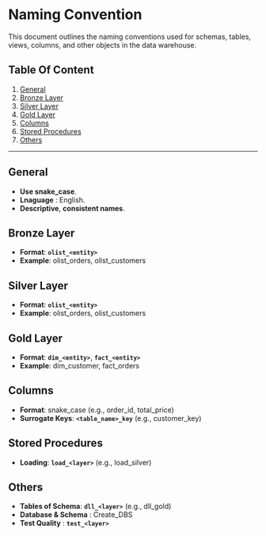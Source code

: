 #  **Naming Convention** 

This document outlines the naming conventions used for schemas, tables, views, columns, and other objects in the data warehouse.
## **Table Of Content**

1. [General](#general)
2. [Bronze Layer](#bronze-layer)
3. [Silver Layer](#silver-layer)
4. [Gold Layer](#gold-layer)
5. [Columns](#columns)
6. [Stored Procedures](#stored-procedures)
7. [Others](#others)
---

## General
- **Use snake_case**.
- **Lnaguage** : English.
- **Descriptive**, **consistent names**.
## Bronze Layer
- **Format**: **`olist_<entity>`**
- **Example**: olist_orders, olist_customers
## Silver Layer
- **Format**: **`olist_<entity>`**
- **Example**: olist_orders, olist_customers
## Gold Layer
- **Format**: **`dim_<entity>`**, **`fact_<entity>`**
- **Example**: dim_customer, fact_orders
## Columns
- **Format**: snake_case (e.g., order_id, total_price)
- **Surrogate Keys**: **`<table_name>_key`** (e.g., customer_key)
## Stored Procedures
- **Loading**: **`load_<layer>`** (e.g., load_silver)
## Others
- **Tables of Schema**: **`dll_<layer>`** (e.g., dll_gold)
- **Database & Schema** : Create_DBS
- **Test Quality** : **`test_<layer>`**
